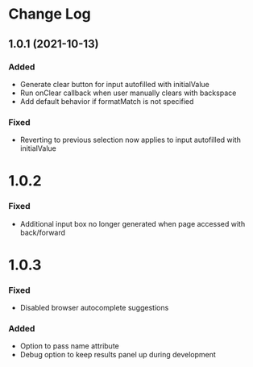 # Change Log

## 1.0.1 (2021-10-13)

### Added
- Generate clear button for input autofilled with initialValue
- Run onClear callback when user manually clears with backspace
- Add default behavior if formatMatch is not specified

### Fixed
- Reverting to previous selection now applies to input autofilled with initialValue

# 1.0.2

### Fixed
- Additional input box no longer generated when page accessed with back/forward

# 1.0.3

### Fixed
- Disabled browser autocomplete suggestions

### Added
- Option to pass name attribute
- Debug option to keep results panel up during development